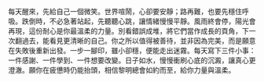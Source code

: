 每天醒來，先給自己一個微笑。世界喧鬧，心卻要安靜；路再難，也要先穩住呼吸。跌倒時，不必急著站起，先聽聽心跳，讓情緒慢慢平靜。風雨終會停，陽光會再現，這份耐心是你最溫柔的力量。別看錯誤成堆，將它們當作成長的頁角，下一次翻過去，能看見更清晰的自己。你之所以值得被善待，並非因為完美，而是願意在失敗後重新出發。一步一腳印，雖小卻穩，便能走出迷霧。每天寫下三件小事：一件感謝、一件學到、一件想要改變。日子如水，慢慢衝刷心底的沉澱，讓真心更澄澈。願你在疲憊時仍能抬頭，相信黎明總會如約而至，給你力量與溫柔。